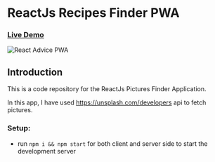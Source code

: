 # ReactJs Recipes Finder PWA

### [Live Demo](https://pictures.azeemansari.me/)

![React Advice PWA](https://i.ibb.co/CJ1z1dm/React-Js-Pictures-Finder-PWA-Azeem-Ansari.png)

## Introduction
This is a code repository for the ReactJs Pictures Finder Application. 

In this app, I have used https://unsplash.com/developers api to fetch pictures.

### Setup:
- run ```npm i && npm start``` for both client and server side to start the development server
